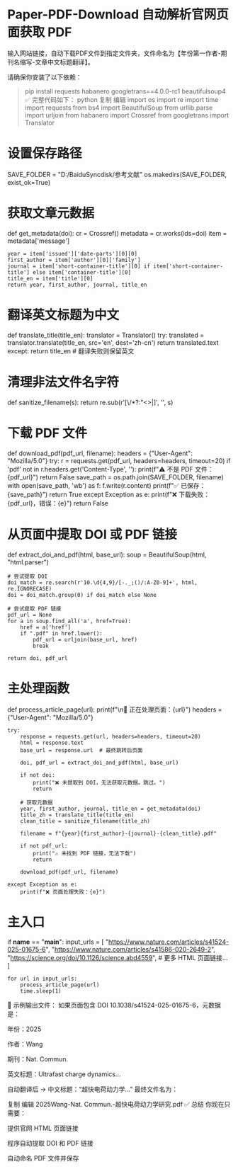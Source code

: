 # Paper-PDF-Download 自动解析官网页面获取 PDF
输入网站链接，自动下载PDF文件到指定文件夹，文件命名为【年份第一作者-期刊名缩写-文章中文标题翻译】。

请确保你安装了以下依赖：

> pip install requests habanero googletrans==4.0.0-rc1 beautifulsoup4
✅ 完整代码如下：
python
复制
编辑
import os
import re
import time
import requests
from bs4 import BeautifulSoup
from urllib.parse import urljoin
from habanero import Crossref
from googletrans import Translator

# 设置保存路径
SAVE_FOLDER = "D:/BaiduSyncdisk/参考文献"
os.makedirs(SAVE_FOLDER, exist_ok=True)

# 获取文章元数据
def get_metadata(doi):
    cr = Crossref()
    metadata = cr.works(ids=doi)
    item = metadata['message']

    year = item['issued']['date-parts'][0][0]
    first_author = item['author'][0]['family']
    journal = item['short-container-title'][0] if item['short-container-title'] else item['container-title'][0]
    title_en = item['title'][0]
    return year, first_author, journal, title_en

# 翻译英文标题为中文
def translate_title(title_en):
    translator = Translator()
    try:
        translated = translator.translate(title_en, src='en', dest='zh-cn')
        return translated.text
    except:
        return title_en  # 翻译失败则保留英文

# 清理非法文件名字符
def sanitize_filename(s):
    return re.sub(r'[\\/*?:"<>|]', '', s)

# 下载 PDF 文件
def download_pdf(pdf_url, filename):
    headers = {"User-Agent": "Mozilla/5.0"}
    try:
        r = requests.get(pdf_url, headers=headers, timeout=20)
        if 'pdf' not in r.headers.get('Content-Type', ''):
            print(f"⚠️ 不是 PDF 文件：{pdf_url}")
            return False
        save_path = os.path.join(SAVE_FOLDER, filename)
        with open(save_path, 'wb') as f:
            f.write(r.content)
        print(f"✅ 已保存：{save_path}")
        return True
    except Exception as e:
        print(f"❌ 下载失败：{pdf_url}，错误：{e}")
        return False

# 从页面中提取 DOI 或 PDF 链接
def extract_doi_and_pdf(html, base_url):
    soup = BeautifulSoup(html, "html.parser")

    # 尝试提取 DOI
    doi_match = re.search(r'10.\d{4,9}/[-._;()/:A-Z0-9]+', html, re.IGNORECASE)
    doi = doi_match.group(0) if doi_match else None

    # 尝试提取 PDF 链接
    pdf_url = None
    for a in soup.find_all('a', href=True):
        href = a['href']
        if ".pdf" in href.lower():
            pdf_url = urljoin(base_url, href)
            break

    return doi, pdf_url

# 主处理函数
def process_article_page(url):
    print(f"\n📘 正在处理页面：{url}")
    headers = {"User-Agent": "Mozilla/5.0"}

    try:
        response = requests.get(url, headers=headers, timeout=20)
        html = response.text
        base_url = response.url  # 最终跳转后页面

        doi, pdf_url = extract_doi_and_pdf(html, base_url)

        if not doi:
            print("❌ 未提取到 DOI，无法获取元数据。跳过。")
            return

        # 获取元数据
        year, first_author, journal, title_en = get_metadata(doi)
        title_zh = translate_title(title_en)
        clean_title = sanitize_filename(title_zh)

        filename = f"{year}{first_author}-{journal}-{clean_title}.pdf"

        if not pdf_url:
            print("⚠️ 未找到 PDF 链接，无法下载")
            return

        download_pdf(pdf_url, filename)

    except Exception as e:
        print(f"❌ 页面处理失败：{e}")

# 主入口
if __name__ == "__main__":
    input_urls = [
        "https://www.nature.com/articles/s41524-025-01675-6",
        "https://www.nature.com/articles/s41586-020-2649-2",
        "https://science.org/doi/10.1126/science.abd4559",
        # 更多 HTML 页面链接...
    ]

    for url in input_urls:
        process_article_page(url)
        time.sleep(1)
🧪 示例输出文件：
如果页面包含 DOI 10.1038/s41524-025-01675-6，元数据是：

年份：2025

作者：Wang

期刊：Nat. Commun.

英文标题：Ultrafast charge dynamics...

自动翻译后 → 中文标题：“超快电荷动力学...”
最终文件名为：

复制
编辑
2025Wang-Nat. Commun.-超快电荷动力学研究.pdf
✅ 总结
你现在只需要：

提供官网 HTML 页面链接

程序自动提取 DOI 和 PDF 链接

自动命名 PDF 文件并保存


